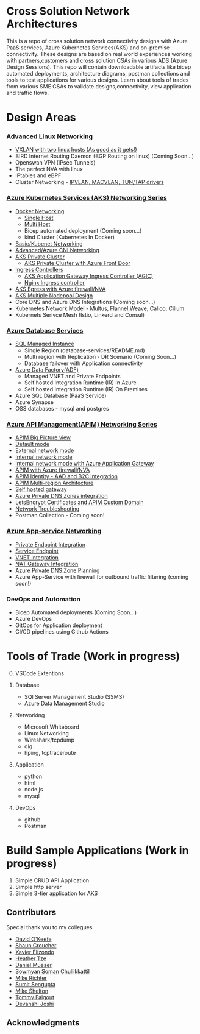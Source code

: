 # Cross Solution Network Architectures

This is a repo of cross solution network connectivity designs with Azure PaaS services, Azure Kubernetes Services(AKS) and on-premise connectivity. These designs are based on real world experiences working with partners,customers and cross solution CSAs in various ADS (Azure Design Sessions). This repo will contain downloadable artifacts like bicep automated deployments, architecture diagrams, postman collections and tools to test applications for various designs. Learn about tools of trades from various SME CSAs to validate designs,connectivity, view application and traffic flows.

# Design Areas

### Advanced Linux Networking

- [VXLAN with two linux hosts (As good as it gets!)](advanced-linux-networking/linux-vxlan.md)
- BIRD Internet Routing Daemon (BGP Routing on linux) (Coming Soon...)
- Openswan VPN (IPsec Tunnels)
- The perfect NVA with linux
- IPtables and eBPF
- Cluster Networking - [IPVLAN, MACVLAN, TUN/TAP drivers](https://kubernetes.io/docs/concepts/cluster-administration/networking/)

### [Azure Kubernetes Services (AKS) Networking Series](aks/README-advanced.md)

- [Docker Networking](aks/README-docker-multihost.md)
  - [Single Host](aks/README-docker-singlehost.md)
  - [Multi Host](aks/README-docker-multihost.md)
  - Bicep automated deployment (Coming soon...)
  - kind Cluster (Kubernetes In Docker)
- [Basic/Kubenet Networking](aks/README-kubenet.md)
- [Advanced/Azure CNI Networking](aks/README-advanced.md)
- [AKS Private Cluster](aks/README-private-cluster.md)
  - [AKS Private Cluster with Azure Front Door](aks/README-private-cluster-with-AFD.md)
- [Ingress Controllers](aks/README-ingress-appgw.md)
  - [AKS Application Gateway Ingress Controller (AGIC)](aks/README-ingress-appgw.md)
  - [Nginx Ingress controller](aks/README-ingress-nginx.md)
- [AKS Egress with Azure firewall/NVA](aks/README-aks-egress.md)
- [AKS Multiple Nodepool Design](aks/README-multinode.md)
- Core DNS and Azure DNS Integrations (Coming soon...)
- Kubernetes Network Model - Multus, Flannel,Weave, Calico, Cilium
- Kubernets Serivce Mesh (Istio, Linkerd and Consul)

### [Azure Database Services](database-services/README.md)

- [SQL Managed Instance](database-services/README.md)
  - Single Region (database-services/README.md)
  - Multi region with Replication - DR Scenario (Coming Soon...)
  - Database failover with Application connectivity
- [Azure Data Factory(ADF)](database-services/README-ADF.md)
  - Managed VNET and Private Endpoints
  - Self hosted Integration Runtime (IR) In Azure
  - Self hosted Integration Runtime (IR) On Premises
- Azure SQL Database (PaaS Service)
- Azure Synapse
- OSS databases - mysql and postgres

### [Azure API Management(APIM) Networking Series](apim/README.md)

- [APIM Big Picture view](apim/README-common.md)
- [Default mode](apim/README-default.md)
- [External network mode](apim/README-external.md)
- [Internal network mode](apim/README-internal.md)
- [Internal network mode with Azure Application Gateway](apim/README-appgw.md)
- [APIM with Azure firewall/NVA](apim/README-firewall.md)
- [APIM Identity - AAD and B2C Integration](apim/README-identity.md)
- [APIM Multi-region Architecture](apim/README-mulitregion.md)
- [Self hosted gateway](apim/README-internal.md#api-self-hosted-gateway)
- [Azure Private DNS Zones integration](https://github.com/nehalineogi/azure-cross-solution-network-architectures/blob/main/apim/README-internal.md#design-components-and-guidelines)
- [LetsEncrypt Certificates and APIM Custom Domain](https://github.com/nehalineogi/azure-cross-solution-network-architectures/blob/main/apim/README-common.md#letsencrypt-certificates-and-custom-domain)
- [Network Troubleshooting](apim/README-troubleshooting.md)
- Postman Collection - Coming soon!

### [Azure App-service Networking ](app-service/README.md)

- [Private Endpoint Integration](app-service/README.md)
- [Service Endpoint](app-service/README.md)
- [VNET Integration](app-service/README.md)
- [NAT Gateway Integration](app-service/README.md)
- [Azure Private DNS Zone Planning](app-service/README.md)
- Azure App-Service with firewall for outbound traffic filtering (coming soon!)

### DevOps and Automation

- Bicep Automated deployments (Coming Soon...)
- Azure DevOps
- GitOps for Application deployment
- CI/CD pipelines using Github Actions

# Tools of Trade (Work in progress)

0. VSCode Extentions

1. Database

   - SQl Server Management Studio (SSMS)
   - Azure Data Management Studio

2. Networking

   - Microsoft Whiteboard
   - Linux Networking
   - Wireshark/tcpdump
   - dig
   - hping, tcptraceroute

3. Application
   - python
   - html
   - node.js
   - mysql
4. DevOps
   - github
   - Postman

# Build Sample Applications (Work in progress)

1. Simple CRUD API Application
2. Simple http server
3. Simple 3-tier application for AKS

## Contributors

Special thank you to my collegues

- [David O'Keefe](https://www.linkedin.com/in/david-o-keefe/)
- [Shaun Croucher](https://github.com/shcrouch)
- [Xavier Elizondo](https://github.com/xelizondo)
- [Heather Tze](https://github.com/hsze)
- [Daniel Mueser](https://github.com/dmauser)
- [Sowmyan Soman Chullikkattil](https://github.com/sowsan)
- [Mike Richter](https://github.com/michaelsrichter)
- [Sumit Sengupta](https://github.com/sumitsengupta)
- [Mike Shelton](https://www.linkedin.com/in/mshelt)
- [Tommy Falgout](https://github.com/lastcoolnameleft)
- [Devanshi Joshi](https://github.com/devanshidiaries)

## Acknowledgments
